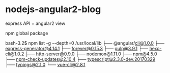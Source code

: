 # nodejs-angular2-blog
express API + angular2 view

npm global package

bash-3.2$ npm list -g --depth=0
/usr/local/lib
├── @angular/cli@1.0.0
├── express-generator@4.14.1
├── forever@0.15.3
├── gulp@3.9.1
├── hexo-cli@1.0.2
├── http-server@0.9.0
├── nodemon@1.11.0
├── npm@4.5.0
├── npm-check-updates@2.10.4
├── typescript@2.3.0-dev.20170329
├── typings@2.1.0
└── vue-cli@2.8.1